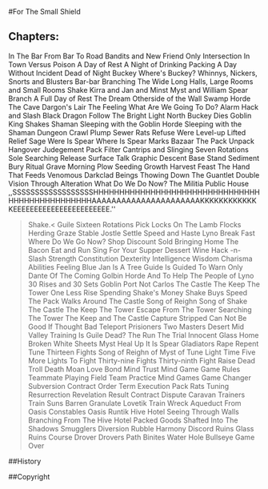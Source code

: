 #For The Small Shield


## Chapters:
In The Bar
From Bar To Road
Bandits and New Friend
Only Intersection In Town
Versus Poison
A Day of Rest
A Night of Drinking
Packing
A Day Without Incident
Dead of Night
Buckey
Where's Buckey?
Whinnys, Nickers, Snorts and Blusters
Bar-bar
Branching
The Wide Long Halls, Large Rooms and Small Rooms
Shake 
Kirra and Jan and Minst 
Myst and William
Spear
Branch
A Full Day of Rest
The Dream
Otherside of the Wall
Swamp
Horde
The Cave
Dargon's Lair
The Feeling
What Are We Going To Do?
Alarm
Hack and Slash
Black Dragon
Follow The Bright Light
North
Buckey Dies
Goblin King
Shakes
Shaman
Sleeping with the Goblin Horde
Sleeping with the Shaman
Dungeon Crawl
Plump
Sewer Rats
Refuse
Were
Level-up
Lifted
Relief
Sage
Were Is Spear
Where Is Spear
Marks
Bazaar 
The Pack
Unpack
Hangover
Judegement
Pack
Filter
Cantrips and Slinging
Seven Rotations
Sole Searching
Release
Surface Talk
Graphic
Descent
Base
Stand
Sediment
Bury
Ritual 
Grave
Morning
Plow
Seeding
Growth
Harvest
Feast
The Hand That Feeds
Venomous
Darkclad Beings
Thowing Down The Guantlet
Double Vision
Through
Alteration
What Do We Do Now?
The Militia
Public House
,,SSSSSSSSSSSSSSSSSSHHHHHHHHHHHHHHHHHHHHHHHHHHHHHHHHHHHHHHHHHHHHHHHHAAAAAAAAAAAAAAAAAAAAAAKKKKKKKKKKKKKEEEEEEEEEEEEEEEEEEEEEEE.''
>Shake.< 
Guile
Sixteen Rotations
Pick Locks
On The Lamb 
Flocks
Herding
Graze 
Stable
Jostle
Settle
Speed and Haste
Lyno
Break Fast
Where Do We Go Now?
Shop
Discount
Sold
Bringing Home The Bacon
Eat and Run
Sing For Your Supper
Dessert
Wine
Hack -n- Slash
Strength
Constitution
Dexterity
Intelligence
Wisdom
Charisma
Abilities
Feeling Blue
Jan Is A Tree
Guide Is Guided To Warn Only Dante Of The Coming Golbin Horde And To Help The People of Lyno
30 Rises and 30 Sets
Goblin Port
Not Carlos
The Castle The Keep The Tower
One  Less Rise
Spending Shake's Money
Shake Buys Speed
The Pack Walks Around The Castle
Song of Reighn Song of Shake
The Castle
The Keep
The Tower
Escape From The Tower
Searching The Tower The Keep and The Castle
Capture
Stripped
Can Not Be Good If Thought Bad
Teleport
Prisioners
Two Masters
Desert
Mid Valley
Training
Is Guile Dead?
The Run
The Trial
Innocent
Glass Home
Broken
White Sheets
Myst Heal
Up
It Is Spear
Gladiators
Rape
Repent
Tune
Thirteen Fights
Song of Reighn of Myst of Tune
Light Time
Five More Lights To Fight
Thirty-nine Fights
Thirty-ninth Fight
Raise Dead
Troll Death Moan
Love Bond
Mind Trust
Mind Game
Game Rules
Teammate
Playing Field
Team Practice
Mind Games
Game Changer
Subversion
Contract
Order
Term
Execution
Pack Rats
Tuning
Resurrection
Revelation
Result
Contract Dispute
Caravan
Trainers
Train
Suns
Barren
Granulate
Lovetik
Train Wreck
Aqueduct From Oasis
Constables
Oasis
Runtik
Hive Hotel
Seeing Through Walls
Branching From The Hive Hotel
Packed Goods
Shafted
Into The Shadows
Smugglers
Diversion
Rubble
Harmony
Discord
Ruins
Glass Ruins
Course
Drover
Drovers
Path
Binites
Water Hole
Bullseye
Game Over


##History



##Copyright



